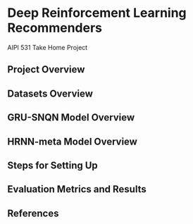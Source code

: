 # Deep Reinforcement Learning Recommenders

AIPI 531 Take Home Project

## Project Overview

## Datasets Overview

## GRU-SNQN Model Overview

## HRNN-meta Model Overview

## Steps for Setting Up

## Evaluation Metrics and Results

## References